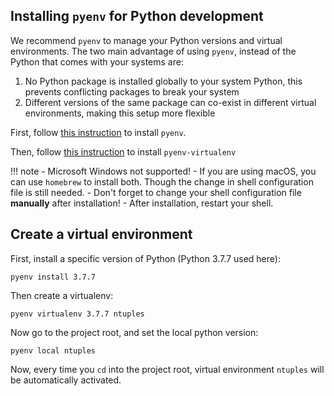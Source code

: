 ## Installing `pyenv` for Python development

We recommend `pyenv` to manage your Python versions and virtual environments.
The two main advantage of using `pyenv`, instead of the Python that comes with
your systems are:

1. No Python package is installed globally to your system Python, this prevents
   conflicting packages to break your system
2. Different versions of the same package can co-exist in different virtual
   environments, making this setup more flexible

First, follow [this instruction](https://github.com/pyenv/pyenv#installation)
to install `pyenv`.

Then, follow [this instruction](https://github.com/pyenv/pyenv-virtualenv#installation)
to install `pyenv-virtualenv`


!!! note
    - Microsoft Windows not supported!
    - If you are using macOS, you can use `homebrew` to install both. Though
      the change in shell configuration file is still needed.
    - Don't forget to change your shell configuration file **manually** after
      installation!
    - After installation, restart your shell.


## Create a virtual environment

First, install a specific version of Python (Python 3.7.7 used here):
```
pyenv install 3.7.7
```

Then create a virtualenv:
```
pyenv virtualenv 3.7.7 ntuples
```

Now go to the project root, and set the local python version:
```
pyenv local ntuples
```

Now, every time you `cd` into the project root, virtual environment `ntuples`
will be automatically activated.
